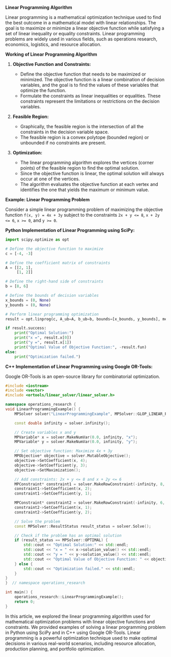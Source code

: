**Linear Programming Algorithm**

Linear programming is a mathematical optimization technique used to find the best outcome in a mathematical model with linear relationships. The goal is to maximize or minimize a linear objective function while satisfying a set of linear inequality or equality constraints. Linear programming problems are widely used in various fields, such as operations research, economics, logistics, and resource allocation.

**Working of Linear Programming Algorithm**

1. **Objective Function and Constraints:**
   - Define the objective function that needs to be maximized or minimized. The objective function is a linear combination of decision variables, and the goal is to find the values of these variables that optimize the function.
   - Formulate the constraints as linear inequalities or equalities. These constraints represent the limitations or restrictions on the decision variables.

2. **Feasible Region:**
   - Graphically, the feasible region is the intersection of all the constraints in the decision variable space.
   - The feasible region is a convex polytope (bounded region) or unbounded if no constraints are present.

3. **Optimization:**
   - The linear programming algorithm explores the vertices (corner points) of the feasible region to find the optimal solution.
   - Since the objective function is linear, the optimal solution will always occur at one of the vertices.
   - The algorithm evaluates the objective function at each vertex and identifies the one that yields the maximum or minimum value.

**Example: Linear Programming Problem**

Consider a simple linear programming problem of maximizing the objective function `f(x, y) = 4x + 3y` subject to the constraints `2x + y <= 8`, `x + 2y <= 6`, `x >= 0`, and `y >= 0`.

**Python Implementation of Linear Programming using SciPy:**

```python
import scipy.optimize as opt

# Define the objective function to maximize
c = [-4, -3]

# Define the coefficient matrix of constraints
A = [[2, 1],
     [1, 2]]

# Define the right-hand side of constraints
b = [8, 6]

# Define the bounds of decision variables
x_bounds = (0, None)
y_bounds = (0, None)

# Perform linear programming optimization
result = opt.linprog(c, A_ub=A, b_ub=b, bounds=[x_bounds, y_bounds], method='simplex')

if result.success:
    print("Optimal Solution:")
    print("x =", result.x[0])
    print("y =", result.x[1])
    print("Optimal Value of Objective Function:", -result.fun)
else:
    print("Optimization failed.")
```

**C++ Implementation of Linear Programming using Google OR-Tools:**

Google OR-Tools is an open-source library for combinatorial optimization.

```cpp
#include <iostream>
#include <vector>
#include <ortools/linear_solver/linear_solver.h>

namespace operations_research {
void LinearProgrammingExample() {
    MPSolver solver("LinearProgrammingExample", MPSolver::GLOP_LINEAR_PROGRAMMING);

    const double infinity = solver.infinity();

    // Create variables x and y
    MPVariable* x = solver.MakeNumVar(0.0, infinity, "x");
    MPVariable* y = solver.MakeNumVar(0.0, infinity, "y");

    // Set objective function: Maximize 4x + 3y
    MPObjective* objective = solver.MutableObjective();
    objective->SetCoefficient(x, 4);
    objective->SetCoefficient(y, 3);
    objective->SetMaximization();

    // Add constraints: 2x + y <= 8 and x + 2y <= 6
    MPConstraint* constraint1 = solver.MakeRowConstraint(-infinity, 8, "c1");
    constraint1->SetCoefficient(x, 2);
    constraint1->SetCoefficient(y, 1);

    MPConstraint* constraint2 = solver.MakeRowConstraint(-infinity, 6, "c2");
    constraint2->SetCoefficient(x, 1);
    constraint2->SetCoefficient(y, 2);

    // Solve the problem
    const MPSolver::ResultStatus result_status = solver.Solve();

    // Check if the problem has an optimal solution
    if (result_status == MPSolver::OPTIMAL) {
        std::cout << "Optimal Solution:" << std::endl;
        std::cout << "x = " << x->solution_value() << std::endl;
        std::cout << "y = " << y->solution_value() << std::endl;
        std::cout << "Optimal Value of Objective Function: " << objective->Value() << std::endl;
    } else {
        std::cout << "Optimization failed." << std::endl;
    }
}
}  // namespace operations_research

int main() {
    operations_research::LinearProgrammingExample();
    return 0;
}
```

In this article, we explored the linear programming algorithm used for mathematical optimization problems with linear objective functions and constraints. We provided examples of solving a linear programming problem in Python using SciPy and in C++ using Google OR-Tools. Linear programming is a powerful optimization technique used to make optimal decisions in various real-world scenarios, including resource allocation, production planning, and portfolio optimization.
